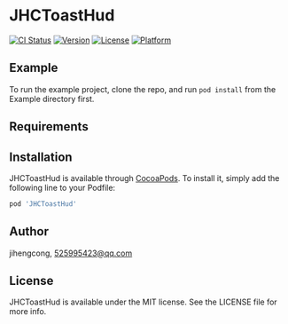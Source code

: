 # JHCToastHud

[![CI Status](https://img.shields.io/travis/jihengcong/JHCToastHud.svg?style=flat)](https://travis-ci.org/jihengcong/JHCToastHud)
[![Version](https://img.shields.io/cocoapods/v/JHCToastHud.svg?style=flat)](https://cocoapods.org/pods/JHCToastHud)
[![License](https://img.shields.io/cocoapods/l/JHCToastHud.svg?style=flat)](https://cocoapods.org/pods/JHCToastHud)
[![Platform](https://img.shields.io/cocoapods/p/JHCToastHud.svg?style=flat)](https://cocoapods.org/pods/JHCToastHud)

## Example

To run the example project, clone the repo, and run `pod install` from the Example directory first.

## Requirements

## Installation

JHCToastHud is available through [CocoaPods](https://cocoapods.org). To install
it, simply add the following line to your Podfile:

```ruby
pod 'JHCToastHud'
```

## Author

jihengcong, 525995423@qq.com

## License

JHCToastHud is available under the MIT license. See the LICENSE file for more info.
